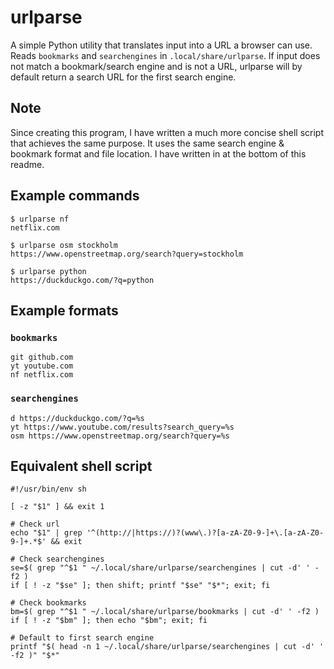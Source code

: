 # urlparse

A simple Python utility that translates input into a URL a browser can use. Reads `bookmarks` and `searchengines` in `.local/share/urlparse`. If input does not match a bookmark/search engine and is not a URL, urlparse will by default return a search URL for the first search engine.

## Note

Since creating this program, I have written a much more concise shell script that achieves the same purpose. It uses the same search engine & bookmark format and file location. I have written in at the bottom of this readme.

## Example commands
```shell
$ urlparse nf
netflix.com

$ urlparse osm stockholm
https://www.openstreetmap.org/search?query=stockholm

$ urlparse python
https://duckduckgo.com/?q=python
```

## Example formats

### `bookmarks`

```
git github.com
yt youtube.com
nf netflix.com
```

### `searchengines`

```
d https://duckduckgo.com/?q=%s
yt https://www.youtube.com/results?search_query=%s
osm https://www.openstreetmap.org/search?query=%s
```

## Equivalent shell script
```shell
#!/usr/bin/env sh

[ -z "$1" ] && exit 1

# Check url
echo "$1" | grep '^(http://|https://)?(www\.)?[a-zA-Z0-9-]+\.[a-zA-Z0-9-]+.*$' && exit

# Check searchengines
se=$( grep "^$1 " ~/.local/share/urlparse/searchengines | cut -d' ' -f2 )
if [ ! -z "$se" ]; then shift; printf "$se" "$*"; exit; fi

# Check bookmarks
bm=$( grep "^$1 " ~/.local/share/urlparse/bookmarks | cut -d' ' -f2 )
if [ ! -z "$bm" ]; then echo "$bm"; exit; fi

# Default to first search engine
printf "$( head -n 1 ~/.local/share/urlparse/searchengines | cut -d' ' -f2 )" "$*"
```
